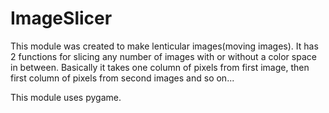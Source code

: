 # ImageSlicer

This module was created to make lenticular images(moving images).
It has 2 functions for slicing any number of images with or without a color space in between.
Basically it takes one column of pixels from first image, then first column of pixels from second images and so on...

This module uses pygame.
